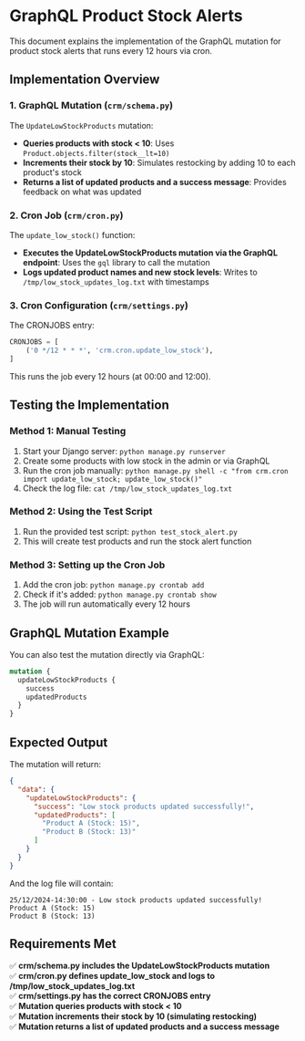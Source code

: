 # GraphQL Product Stock Alerts

This document explains the implementation of the GraphQL mutation for product stock alerts that runs every 12 hours via cron.

## Implementation Overview

### 1. GraphQL Mutation (`crm/schema.py`)

The `UpdateLowStockProducts` mutation:
- **Queries products with stock < 10**: Uses `Product.objects.filter(stock__lt=10)`
- **Increments their stock by 10**: Simulates restocking by adding 10 to each product's stock
- **Returns a list of updated products and a success message**: Provides feedback on what was updated

### 2. Cron Job (`crm/cron.py`)

The `update_low_stock()` function:
- **Executes the UpdateLowStockProducts mutation via the GraphQL endpoint**: Uses the `gql` library to call the mutation
- **Logs updated product names and new stock levels**: Writes to `/tmp/low_stock_updates_log.txt` with timestamps

### 3. Cron Configuration (`crm/settings.py`)

The CRONJOBS entry:
```python
CRONJOBS = [
    ('0 */12 * * *', 'crm.cron.update_low_stock'),
]
```
This runs the job every 12 hours (at 00:00 and 12:00).

## Testing the Implementation

### Method 1: Manual Testing
1. Start your Django server: `python manage.py runserver`
2. Create some products with low stock in the admin or via GraphQL
3. Run the cron job manually: `python manage.py shell -c "from crm.cron import update_low_stock; update_low_stock()"`
4. Check the log file: `cat /tmp/low_stock_updates_log.txt`

### Method 2: Using the Test Script
1. Run the provided test script: `python test_stock_alert.py`
2. This will create test products and run the stock alert function

### Method 3: Setting up the Cron Job
1. Add the cron job: `python manage.py crontab add`
2. Check if it's added: `python manage.py crontab show`
3. The job will run automatically every 12 hours

## GraphQL Mutation Example

You can also test the mutation directly via GraphQL:

```graphql
mutation {
  updateLowStockProducts {
    success
    updatedProducts
  }
}
```

## Expected Output

The mutation will return:
```json
{
  "data": {
    "updateLowStockProducts": {
      "success": "Low stock products updated successfully!",
      "updatedProducts": [
        "Product A (Stock: 15)",
        "Product B (Stock: 13)"
      ]
    }
  }
}
```

And the log file will contain:
```
25/12/2024-14:30:00 - Low stock products updated successfully!
Product A (Stock: 15)
Product B (Stock: 13)
```

## Requirements Met

✅ **crm/schema.py includes the UpdateLowStockProducts mutation**  
✅ **crm/cron.py defines update_low_stock and logs to /tmp/low_stock_updates_log.txt**  
✅ **crm/settings.py has the correct CRONJOBS entry**  
✅ **Mutation queries products with stock < 10**  
✅ **Mutation increments their stock by 10 (simulating restocking)**  
✅ **Mutation returns a list of updated products and a success message** 